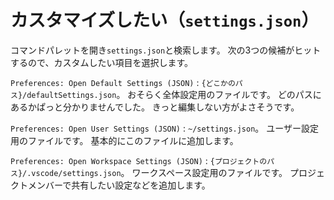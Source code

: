 # カスタマイズしたい（``settings.json``）

コマンドパレットを開き``settings.json``と検索します。
次の3つの候補がヒットするので、カスタムしたい項目を選択します。

``Preferences: Open Default Settings (JSON)``
: ``{どこかのパス}/defaultSettings.json``。
  おそらく全体設定用のファイルです。
  どのパスにあるかぱっと分かりませんでした。
  きっと編集しない方がよさそうです。

``Preferences: Open User Settings (JSON)``
: ``~/settings.json``。
  ユーザー設定用のファイルです。
  基本的にこのファイルに追加します。

``Preferences: Open Workspace Settings (JSON)``
: ``{プロジェクトのパス}/.vscode/settings.json``。
  ワークスペース設定用のファイルです。
  プロジェクトメンバーで共有したい設定などを追加します。
